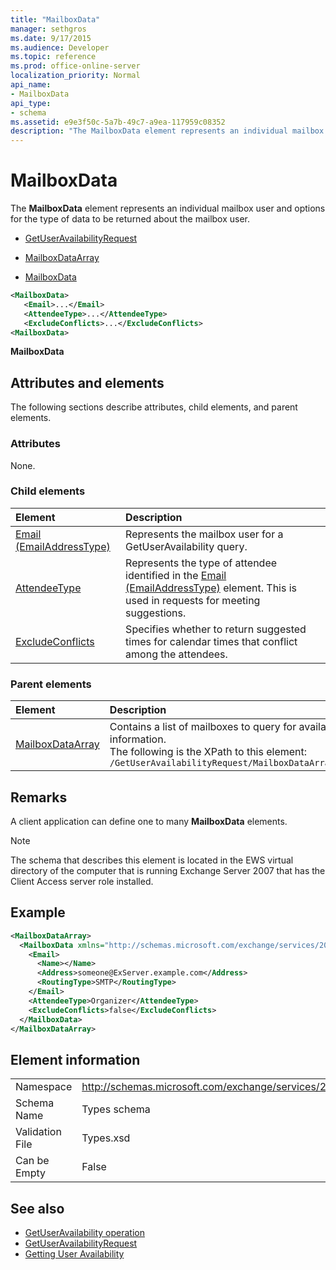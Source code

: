 ```yaml
---
title: "MailboxData"
manager: sethgros
ms.date: 9/17/2015
ms.audience: Developer
ms.topic: reference
ms.prod: office-online-server
localization_priority: Normal
api_name:
- MailboxData
api_type:
- schema
ms.assetid: e9e3f50c-5a7b-49c7-a9ea-117959c08352
description: "The MailboxData element represents an individual mailbox user and options for the type of data to be returned about the mailbox user."
---
```


# MailboxData

The **MailboxData** element represents an individual mailbox user and options for the type of data to be returned about the mailbox user. 
  
- [GetUserAvailabilityRequest](getuseravailabilityrequest.md)
  
- [MailboxDataArray](mailboxdataarray.md)
  
- [MailboxData](mailboxdata.md)
  
```xml
<MailboxData>
   <Email>...</Email>
   <AttendeeType>...</AttendeeType>
   <ExcludeConflicts>...</ExcludeConflicts>
<MailboxData>
```

**MailboxData**

## Attributes and elements

The following sections describe attributes, child elements, and parent elements.
  
### Attributes

None.
  
### Child elements

|**Element**|**Description**|
|:-----|:-----|
|[Email (EmailAddressType)](email-emailaddresstype.md) <br/> |Represents the mailbox user for a GetUserAvailability query.  <br/> |
|[AttendeeType](attendeetype.md) <br/> |Represents the type of attendee identified in the [Email (EmailAddressType)](email-emailaddresstype.md) element. This is used in requests for meeting suggestions.  <br/> |
|[ExcludeConflicts](excludeconflicts.md) <br/> |Specifies whether to return suggested times for calendar times that conflict among the attendees.  <br/> |
   
### Parent elements

|**Element**|**Description**|
|:-----|:-----|
|[MailboxDataArray](mailboxdataarray.md) <br/> |Contains a list of mailboxes to query for availability information.  <br/> The following is the XPath to this element:  <br/>  `/GetUserAvailabilityRequest/MailboxDataArray[i]` <br/> |
   
## Remarks

A client application can define one to many **MailboxData** elements. 
  
> [!NOTE]
> The schema that describes this element is located in the EWS virtual directory of the computer that is running Exchange Server 2007 that has the Client Access server role installed. 
  
## Example

```xml
<MailboxDataArray>
  <MailboxData xmlns="http://schemas.microsoft.com/exchange/services/2006/types">
    <Email>
      <Name></Name>
      <Address>someone@ExServer.example.com</Address>
      <RoutingType>SMTP</RoutingType>
    </Email>
    <AttendeeType>Organizer</AttendeeType>
    <ExcludeConflicts>false</ExcludeConflicts>
  </MailboxData>
</MailboxDataArray>
```

## Element information

|||
|:-----|:-----|
|Namespace  <br/> |http://schemas.microsoft.com/exchange/services/2006/types  <br/> |
|Schema Name  <br/> |Types schema  <br/> |
|Validation File  <br/> |Types.xsd  <br/> |
|Can be Empty  <br/> |False  <br/> |
   
## See also

- [GetUserAvailability operation](getuseravailability-operation.md)
- [GetUserAvailabilityRequest](getuseravailabilityrequest.md)
- [Getting User Availability](http://msdn.microsoft.com/library/d4133fcb-9b0f-4e6b-aadf-a389da83516a%28Office.15%29.aspx)

